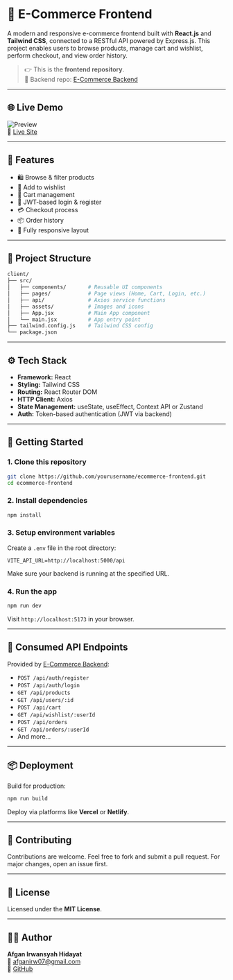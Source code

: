 
# 🛒 E-Commerce Frontend

A modern and responsive e-commerce frontend built with **React.js** and **Tailwind CSS**, connected to a RESTful API powered by Express.js. This project enables users to browse products, manage cart and wishlist, perform checkout, and view order history.

> 👉 This is the **frontend repository**.  
> 🔗 Backend repo: [E-Commerce Backend](https://github.com/yourusername/ecommerce-backend)

---

## 🌐 Live Demo

![Preview](https://your-image-url.com/preview.gif)  
🔗 [Live Site](https://your-frontend.vercel.app)

---

## 📌 Features

- 🛍️ Browse & filter products
- 🧡 Add to wishlist
- 🛒 Cart management
- 🔐 JWT-based login & register
- 💳 Checkout process
- 📦 Order history
- 📱 Fully responsive layout

---

## 🧱 Project Structure

```bash
client/
├── src/
│   ├── components/       # Reusable UI components
│   ├── pages/            # Page views (Home, Cart, Login, etc.)
│   ├── api/              # Axios service functions
│   ├── assets/           # Images and icons
│   ├── App.jsx           # Main App component
│   └── main.jsx          # App entry point
├── tailwind.config.js    # Tailwind CSS config
└── package.json
```

---

## ⚙️ Tech Stack

- **Framework:** React
- **Styling:** Tailwind CSS
- **Routing:** React Router DOM
- **HTTP Client:** Axios
- **State Management:** useState, useEffect, Context API or Zustand
- **Auth:** Token-based authentication (JWT via backend)

---

## 🚀 Getting Started

### 1. Clone this repository

```bash
git clone https://github.com/yourusername/ecommerce-frontend.git
cd ecommerce-frontend
```

### 2. Install dependencies

```bash
npm install
```

### 3. Setup environment variables

Create a `.env` file in the root directory:

```env
VITE_API_URL=http://localhost:5000/api
```

Make sure your backend is running at the specified URL.

### 4. Run the app

```bash
npm run dev
```

Visit `http://localhost:5173` in your browser.

---

## 🔌 Consumed API Endpoints

Provided by [E-Commerce Backend](https://github.com/yourusername/ecommerce-backend):

- `POST /api/auth/register`
- `POST /api/auth/login`
- `GET /api/products`
- `GET /api/users/:id`
- `POST /api/cart`
- `GET /api/wishlist/:userId`
- `POST /api/orders`
- `GET /api/orders/:userId`
- And more...

---

## 📦 Deployment

Build for production:

```bash
npm run build
```

Deploy via platforms like **Vercel** or **Netlify**.

---

## 🤝 Contributing

Contributions are welcome. Feel free to fork and submit a pull request. For major changes, open an issue first.

---

## 📄 License

Licensed under the **MIT License**.

---

## 👨‍💻 Author

**Afgan Irwansyah Hidayat**  
📧 afganirw07@gmail.com  
🔗 [GitHub](https://github.com/afganirw07)
